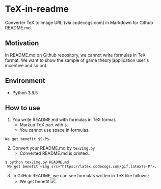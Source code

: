 # TeX-in-readme
Converter TeX to image URL (via codecogs.com) in Markdown for Github README.md.

## Motivation
In README.md on Github repository, we cannot write formulas in TeX format. We want to show the sample of game theory(application user's incentive and so on). 

## Environment
- Python 3.6.5

## How to use
1. You write README.md with formulas in TeX format.
    - Markup TeX part with `$`.
    - You cannot use space in formulas.
```
We get benefit $S-P$.
```

2. Convert your README.md by `tex2img.py`
    - Converted README.md is printed.
```
$ python tex2img.py README.md
 We get benefit <img src="https://latex.codecogs.com/gif.latex?S-P">.
```

3. In GitHub README, we can see formulas written in TeX like follows;
    - We get benefit <img src="https://latex.codecogs.com/gif.latex?S-P">.
